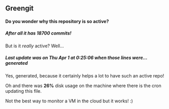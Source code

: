 ## Greengit

#### Do you wonder why this repository is so active?

##### After all it has 18700 commits!

But is it *really* active? Well...

##### Last update was on Thu Apr 1 at 0:25:06 when those lines were... generated

Yes, generated, because it certainly helps a lot to have such an active repo!

Oh and there was **26%** disk usage on the machine
where there is the cron updating this file.

Not the best way to monitor a VM in the cloud but it works! :)
